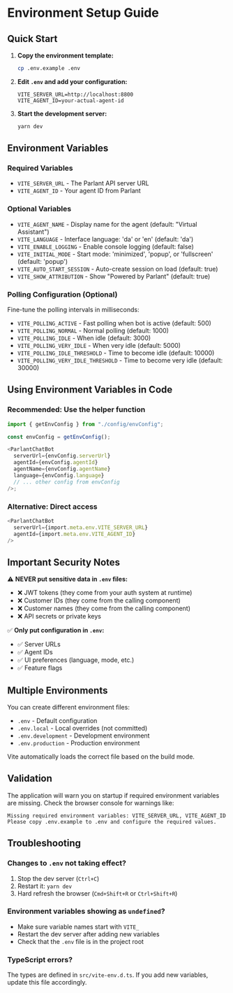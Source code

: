 # Environment Setup Guide

## Quick Start

1. **Copy the environment template:**

   ```bash
   cp .env.example .env
   ```

2. **Edit `.env` and add your configuration:**

   ```env
   VITE_SERVER_URL=http://localhost:8800
   VITE_AGENT_ID=your-actual-agent-id
   ```

3. **Start the development server:**
   ```bash
   yarn dev
   ```

## Environment Variables

### Required Variables

- `VITE_SERVER_URL` - The Parlant API server URL
- `VITE_AGENT_ID` - Your agent ID from Parlant

### Optional Variables

- `VITE_AGENT_NAME` - Display name for the agent (default: "Virtual Assistant")
- `VITE_LANGUAGE` - Interface language: 'da' or 'en' (default: 'da')
- `VITE_ENABLE_LOGGING` - Enable console logging (default: false)
- `VITE_INITIAL_MODE` - Start mode: 'minimized', 'popup', or 'fullscreen' (default: 'popup')
- `VITE_AUTO_START_SESSION` - Auto-create session on load (default: true)
- `VITE_SHOW_ATTRIBUTION` - Show "Powered by Parlant" (default: true)

### Polling Configuration (Optional)

Fine-tune the polling intervals in milliseconds:

- `VITE_POLLING_ACTIVE` - Fast polling when bot is active (default: 500)
- `VITE_POLLING_NORMAL` - Normal polling (default: 1000)
- `VITE_POLLING_IDLE` - When idle (default: 3000)
- `VITE_POLLING_VERY_IDLE` - When very idle (default: 5000)
- `VITE_POLLING_IDLE_THRESHOLD` - Time to become idle (default: 10000)
- `VITE_POLLING_VERY_IDLE_THRESHOLD` - Time to become very idle (default: 30000)

## Using Environment Variables in Code

### Recommended: Use the helper function

```typescript
import { getEnvConfig } from "./config/envConfig";

const envConfig = getEnvConfig();

<ParlantChatBot
  serverUrl={envConfig.serverUrl}
  agentId={envConfig.agentId}
  agentName={envConfig.agentName}
  language={envConfig.language}
  // ... other config from envConfig
/>;
```

### Alternative: Direct access

```typescript
<ParlantChatBot
  serverUrl={import.meta.env.VITE_SERVER_URL}
  agentId={import.meta.env.VITE_AGENT_ID}
/>
```

## Important Security Notes

⚠️ **NEVER put sensitive data in `.env` files:**

- ❌ JWT tokens (they come from your auth system at runtime)
- ❌ Customer IDs (they come from the calling component)
- ❌ Customer names (they come from the calling component)
- ❌ API secrets or private keys

✅ **Only put configuration in `.env`:**

- ✅ Server URLs
- ✅ Agent IDs
- ✅ UI preferences (language, mode, etc.)
- ✅ Feature flags

## Multiple Environments

You can create different environment files:

- `.env` - Default configuration
- `.env.local` - Local overrides (not committed)
- `.env.development` - Development environment
- `.env.production` - Production environment

Vite automatically loads the correct file based on the build mode.

## Validation

The application will warn you on startup if required environment variables are missing. Check the browser console for warnings like:

```
Missing required environment variables: VITE_SERVER_URL, VITE_AGENT_ID
Please copy .env.example to .env and configure the required values.
```

## Troubleshooting

### Changes to `.env` not taking effect?

1. Stop the dev server (`Ctrl+C`)
2. Restart it: `yarn dev`
3. Hard refresh the browser (`Cmd+Shift+R` or `Ctrl+Shift+R`)

### Environment variables showing as `undefined`?

- Make sure variable names start with `VITE_`
- Restart the dev server after adding new variables
- Check that the `.env` file is in the project root

### TypeScript errors?

The types are defined in `src/vite-env.d.ts`. If you add new variables, update this file accordingly.
